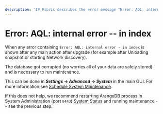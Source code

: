 ```yaml
---
description: 'IP Fabric describes the error message "Error: AQL: internal error - in index that may occur" and how to fix it.'
---
```


# Error: AQL: internal error -- in index

When any error containing `Error: AQL: internal error - in index` is
shown after any main action after upgrade (for example after Unloading
snapshot or starting Network discovery).

The database got corrupted (no worries all of your data are safely
stored) and is necessary to run maintenance.

This can be done in **_Settings → Advanced → System_** in the main GUI.
For more information see [Schedule System Maintenance](../../../../IP_Fabric_Settings/advanced/system/system_maitenance.md).

If this does not help, we recommend restarting ArangoDB process in
System Administration (port `8443`) [System Status](../../../../System_Administration/Administrative_Interface/system_status.md) and
running maintenance -- see the previous step.
